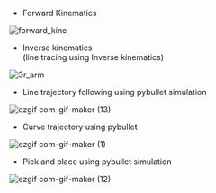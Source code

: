 * Forward Kinematics

![forward_kine](https://user-images.githubusercontent.com/73688295/149336003-eb91eab9-63e5-4934-a404-b6af1ff4f5f7.gif)

* Inverse kinematics \
(line tracing using Inverse kinematics) 

![3r_arm](https://user-images.githubusercontent.com/73688295/149336496-6ece4c32-9234-4520-a68b-6f7830419f0c.gif)
* Line trajectory following using pybullet simulation

![ezgif com-gif-maker (13)](https://user-images.githubusercontent.com/73688295/149339312-7227f943-2f0b-41bb-9a14-4da19f0299be.gif)
* Curve trajectory using pybullet

![ezgif com-gif-maker (1)](https://user-images.githubusercontent.com/73688295/149615731-f1ce9da2-fbd3-442c-9a8f-3edb08e589dc.gif)

* Pick and place using pybullet simulation 



![ezgif com-gif-maker (12)](https://user-images.githubusercontent.com/73688295/149339334-0fe3c991-b3f1-45c7-bdd8-dbd11484930c.gif)
 
